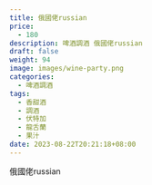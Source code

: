 ```yaml
---
title: 俄國佬russian
price:
  - 180
description: 啤酒調酒 俄國佬russian
draft: false
weight: 94
image: images/wine-party.png
categories:
  - 啤酒調酒
tags:
  - 香甜酒
  - 調酒
  - 伏特加
  - 龍舌蘭
  - 果汁
date: 2023-08-22T20:21:18+08:00
---
```


 俄國佬russian
